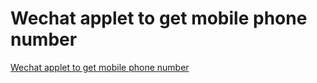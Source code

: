 # Wechat applet to get mobile phone number
[Wechat applet to get mobile phone number](https://aiwithcloud.com/2022/09/15/wechat_applet_to_get_mobile_phone_number/)